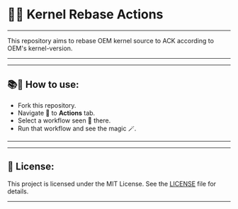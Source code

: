# 🚀🔧 Kernel Rebase Actions

---

This repository aims to rebase OEM kernel source to ACK according to OEM's kernel-version.

---

---

## 📚📖 How to use:

- Fork this repository.
- Navigate 🧭 to **Actions** tab.
- Select a workflow seen 🙉 there.
- Run that workflow and see the magic 🪄.

---

---

## 📃 License:

This project is licensed under the MIT License. See the [LICENSE](LICENSE) file for details.

---
